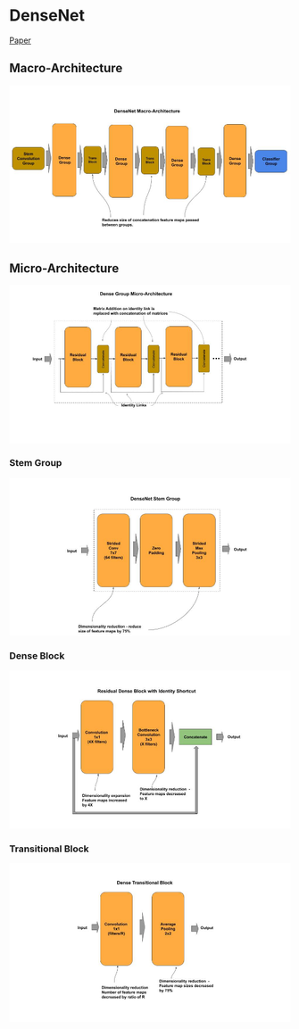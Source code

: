 
# DenseNet

[Paper](https://arxiv.org/pdf/1608.06993.pdf)

## Macro-Architecture

<img src='macro.jpg'>

## Micro-Architecture

<img src='micro.jpg'>

### Stem Group

<img src="stem.jpg">

### Dense Block

<img src="dense-block.jpg">

### Transitional Block

<img src="trans-block.jpg">
